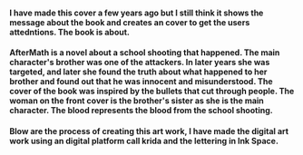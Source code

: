 #### I have made this cover a few years ago but I still think it shows the message about the book and creates an cover to get the users attedntions. The book is about.

#### AfterMath is a novel about a school shooting that happened. The main character's brother was one of the attackers. In later years she was targeted, and later she found the truth about what happened to her brother and found out that he was innocent and misunderstood. The cover of the book was inspired by the bullets that cut through people. The woman on the front cover is the brother's sister as she is the main character. The blood represents the blood from the school shooting. 

#### Blow are the process of creating this art work, I have made the digital art work using an digital platform call krida and the lettering in Ink Space. 
